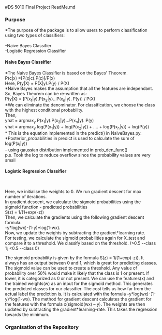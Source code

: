 #DS 5010 Final Project ReadMe.md

<h3> Purpose </h3>

*The purpose of the package is to allow users to perform classification using two types of classifiers:
                <br>
                <br>
                -Naive Bayes Classifier <br>
                -Logistic Regression Classifier
                <br>
<h4> Naive Bayes Classifier</h4>
<p>
*The Naive Bayes Classifier is based on the Bayes' Theorem.
  <br>
  P(c|x) =[P(x|c).P(c)]/P(x)
  <br>
  Here, 
  P(y|X) =  P(X|y).P(y) / P(X)
  <br>
  *Naive Bayes makes the assumption that all the features are independant. So, Bayes Theorem can be re-written as:
  <br>
  P(y|X) = [P(x<sub>1</sub>|y).P(x<sub>2</sub>|y)...P(x<sub>n</sub>|y). P(y)] / P(X)<br>
  *We can eliminate the denominator. For classification, we choose the class with the highest conditional probability. 
  <br>
  Then,
  <br>
  yhat = argmax<sub>y</sub> P(x<sub>1</sub>|y).P(x<sub>2</sub>|y)...P(x<sub>n</sub>|y). P(y)<br>
  yhat = argmax<sub>y</sub> log(P(x<sub>1</sub>|y)) + log(P(x<sub>2</sub>|y)) + .... + log(P(x<sub>n</sub>|y)) + log(P(y)) 
 <br>* This is the equation implemented in the predict() in NaiveBayes.py. 
  <br>
  *Posterior_probabilities in predict is used to calculate the sum of log(P(x<sub>i</sub>|y)) <br>
            - using gaussian distribution implemented in prob_den_func()
  <br> p.s. Took the log to reduce overflow since the probability values are very small
</p>

<h4> Logistic Regression Classifier</h4>
<br>
<p> Here, we initialise the weights to 0. We run gradient descent for max number of iterations. 
<br>
 In gradient descent, we calculate the sigmoid probabilities using the sigmoid function - predicted probabilities
  <br>
  S(z) = 1/(1+exp(-z))
  <br>
  Then, we calculate the gradients using the following gradient descent formula. 
  <br>
  -y*log(wx)-(1-y)*log(1-wx). 
  <br>
  Now, we update the weights by subtracting the gradient*learning rate. 
  <br>
  For testing, we calculate the sigmoid probabilities again for X_test and compare it to a threshold. We classify based on the threshold. (>0.5 --class 1; <0.5 --class 0)
</p>

<p>The sigmoid probability is given by the formula S(z) = 1/(1+exp(-z)). It always has an output between 0 and 1, which is great for predicting classes.
The sigmoid value can be used to create a threshold. Any value of probability over 50% would make it likely that the class is 1 or present. If lower, it is categorized as 0 or not present. We can use the features(x) and the trained weights(w) as an input for the sigmoid method. This generates the predicted classes for our classifier.
The cost tells us how far from the actual label the prediction is. It is calculated with the formula -y*log(wx)-(1-y)*log(1-wx). The method for gradient descent calculates the gradient for the features with the formula x(sigmoid(wx) – y). The weights are then updated by subtracting the gradient*learning-rate. This takes the regression towards the minimum.
</p>


<h3> Organisation of the Repository </h3>
  
  
  
            
  
  
  
                
         
